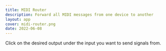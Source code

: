 ```yaml
---
title: MIDI Router
description: Forward all MIDI messages from one device to another
layout: app
cover: midi-router.png
date: 2022-06-08
---
```


<client-only>
<div id="screen">

  <midi-router class="mb-20" />
   <midi-panel class="mb-4" />
</div>
</client-only>

Click on the desired output under the input you want to send signals from.
